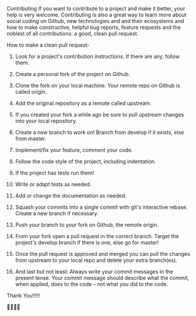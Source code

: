 Contributing
If you want to contribute to a project and make it better, your help is very welcome. Contributing is also a great way to learn more about social coding on Github, new technologies and and their ecosystems and how to make constructive, helpful bug reports, feature requests and the noblest of all contributions: a good, clean pull request.

How to make a clean pull request-
1. Look for a project's contribution instructions. If there are any, follow them.

2. Create a personal fork of the project on Github.
3. Clone the fork on your local machine. Your remote repo on Github is called origin.
4. Add the original repository as a remote called upstream.
5. If you created your fork a while ago be sure to pull upstream changes into your local repository.
6. Create a new branch to work on! Branch from develop if it exists, else from master.
7. Implement/fix your feature, comment your code.
8. Follow the code style of the project, including indentation.
9. If the project has tests run them!
10. Write or adapt tests as needed.
11. Add or change the documentation as needed.
12. Squash your commits into a single commit with git's interactive rebase. Create a new branch if necessary.
13. Push your branch to your fork on Github, the remote origin.

14. From your fork open a pull request in the correct branch. Target the project's develop branch if there is one, else go for master!


15. Once the pull request is approved and merged you can pull the changes from upstream to your local repo and delete your extra branch(es).
16. And last but not least: Always write your commit messages in the present tense. Your commit message should describe what the commit, when applied, does to the code – not what you did to the code.





Thank You!!!!!


🙏🙏🙏🙏
